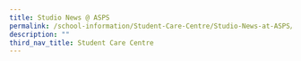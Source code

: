 ```yaml
---
title: Studio News @ ASPS
permalink: /school-information/Student-Care-Centre/Studio-News-at-ASPS/
description: ""
third_nav_title: Student Care Centre
---
```

